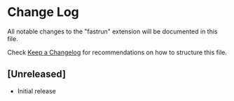 # Change Log

All notable changes to the "fastrun" extension will be documented in this file.

Check [Keep a Changelog](http://keepachangelog.com/) for recommendations on how to structure this file.

## [Unreleased]

- Initial release